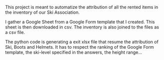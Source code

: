 This project is meant to automatize the attribution of all the rented items in the inventory of our Ski Association. 

I gather a Google Sheet from a Google Form template that I created. This sheet is then downloaded in csv.
The inventory is also joined to the files as a csv file.

The python code is generating a exit xlsx file that resume the attribution of Ski, Boots and Helmets.
It has to respect the ranking of the Google Form template, the ski-level specified in the answers, the height range...
